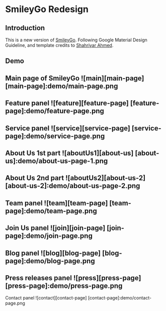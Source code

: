 SmileyGo Redesign
===

Introduction
---
This is a new version of [SmileyGo](https://www.smileygo.org). Following Google Material Design Guideline, and template credits to [Shahriyar Ahmed](https://www.facebook.com/Shahriyar.Ahmed.Sohel).

Demo
---
Main page of SmileyGo
![main][main-page]
[main-page]:demo/main-page.png
---------------------------------------------------

Feature panel
![feature][feature-page]
[feature-page]:demo/feature-page.png 
---------------------------------------------------


Service panel
![service][service-page]
[service-page]:demo/service-page.png 
---------------------------------------------------

About Us 1st part
![aboutUs1][about-us]
[about-us]:demo/about-us-page-1.png
---------------------------------------------------

About Us 2nd part
![aboutUs2][about-us-2]
[about-us-2]:demo/about-us-page-2.png 
---------------------------------------------------

Team panel 
![team][team-page]
[team-page]:demo/team-page.png 
---------------------------------------------------

Join Us panel 
![join][join-page]
[join-page]:demo/join-page.png 
---------------------------------------------------

Blog panel 
![blog][blog-page]
[blog-page]:demo/blog-page.png 
---------------------------------------------------

Press releases panel 
![press][press-page]
[press-page]:demo/press-page.png 
---------------------------------------------------

Contact panel 
![contact][contact-page]
[contact-page]:demo/contact-page.png 
